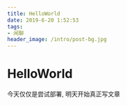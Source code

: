 ```yaml
---
title: HelloWorld
date: 2019-6-20 1:52:53
tags:
- 闲聊
header_image: /intro/post-bg.jpg
---
```

# HelloWorld

今天仅仅是尝试部署, 明天开始真正写文章